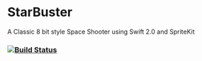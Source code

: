 # StarBuster
A Classic 8 bit style Space Shooter using Swift 2.0 and SpriteKit


### [![Build Status](https://travis-ci.org/matthewringer/StarBuster.svg?branch=travis-setup)](https://travis-ci.org/matthewringer/StarBuster)
